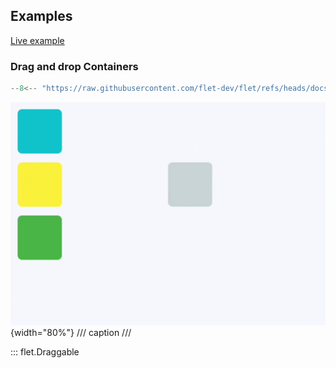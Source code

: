 ## Examples

[Live example](https://flet-controls-gallery.fly.dev/utility/draggable)

### Drag and drop Containers

```python
--8<-- "https://raw.githubusercontent.com/flet-dev/flet/refs/heads/docs/sdk/python/examples/controls/drag-target-and-draggable/drag-and-drop-containers.py"
```

![drag-and-drop-containers](https://raw.githubusercontent.com/flet-dev/flet/docs/sdk/python/examples/controls/drag-target-and-draggable/media/drag-and-drop-containers.gif){width="80%"}
/// caption
///

::: flet.Draggable
